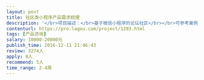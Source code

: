 ```yaml
---                
layout: post       
title: 社区类小程序产品需求梳理           
description: '</br>项目描述：</br>基于微信小程序的论坛社区</br></br>可参考案例：知乎</br></br>主要功能：发布帖子，回复评论，打赏</br></br>人员要求：</br>1，有相关开发经验，对微信小程序有研究和热情</br>2，熟悉WeLang，JS，JSON，WXML,与WXSS, 小程序UI与运营规范</br>我希望你不仅仅能把这个项目执行出来，更希望你可以从UX角度以及模式上给出更多优化建议。</br>我希望我们不止于金钱交易，可以一起把这个胚胎养成形练成精。</br>'     
contenturl: https://pro.lagou.com/project/1293.html      
tags: [产品咨询]            
salary: 10000-20000元          
publish_time: 2016-12-11 21:46:43         
review: 3274人                   
apply: 8人                   
recommend: 5人                   
time_range: 2-4周              
---                 
```

